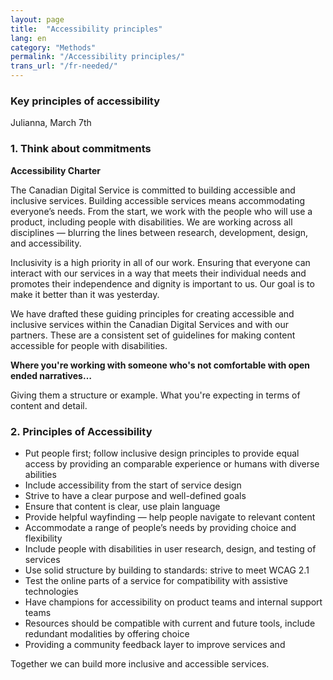 ```yaml
---
layout: page
title:  "Accessibility principles"
lang: en
category: "Methods"
permalink: "/Accessibility principles/"
trans_url: "/fr-needed/"
---
```



### Key principles of accessibility

Julianna, March 7th


### 1. Think about commitments

**Accessibility Charter**

The Canadian Digital Service is committed to building accessible and inclusive services. Building accessible services means accommodating everyone’s needs. From the start, we work with the people who will use a product, including people with disabilities. We are working across all disciplines — blurring the lines between research, development, design, and accessibility. 

Inclusivity is a high priority in all of our work. Ensuring that everyone can interact with our services in a way that meets their individual needs and promotes their independence and dignity is important to us. Our goal is to make it better than it was yesterday. 

We have drafted these guiding principles for creating accessible and inclusive services within the Canadian Digital Services and with our partners. These are a consistent set of guidelines for making content accessible for people with disabilities. 


**Where you're working with someone who's not comfortable with open ended narratives…**

Giving them a structure or example. What you're expecting in terms of content and detail. 


### 2. Principles of Accessibility



*   Put people first; follow inclusive design principles to provide equal access by providing an comparable experience or humans with diverse abilities
* Include accessibility from the start of service design
* Strive to have a clear purpose and well-defined goals 
* Ensure that content is clear, use plain language
* Provide helpful wayfinding — help people navigate to relevant content
* Accommodate a range of people’s needs by providing choice and flexibility
* Include people with disabilities in user research, design, and testing of services
* Use solid structure by building to standards: strive to meet WCAG 2.1
* Test the online parts of a service for compatibility with assistive technologies
* Have champions for accessibility on product teams and internal support teams
* Resources should be compatible with current and future tools, include redundant modalities by offering choice
* Providing a community feedback layer to improve services and 

Together we can build more inclusive and accessible services. 



